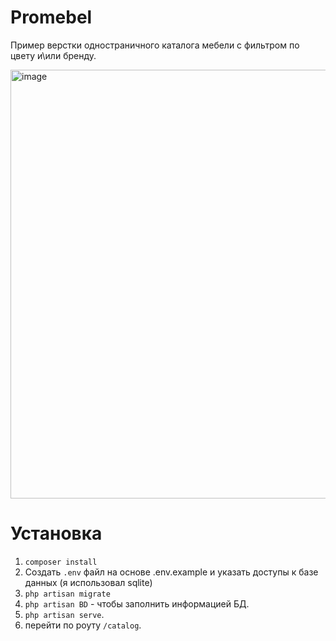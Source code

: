 # Promebel

Пример верстки одностраничного каталога мебели с фильтром по цвету и\или бренду.

<img width="686" alt="image" src="https://github.com/user-attachments/assets/dc3da269-2246-43b0-b9bf-c03d77f56599">


# Установка

1. `composer install`
2. Создать `.env` файл на основе .env.example и указать доступы к базе данных (я использовал sqlite)
3. `php artisan migrate`
4. `php artisan BD` - чтобы заполнить информацией БД.
5. `php artisan serve`.
6. перейти по роуту `/catalog`.
